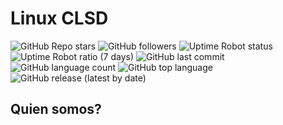 # Linux CLSD 

![GitHub Repo stars](https://img.shields.io/github/stars/linux-clsd/linux-clsd?style=plastic) ![GitHub followers](https://img.shields.io/github/followers/linux-clsd?style=plastic) ![Uptime Robot status](https://img.shields.io/uptimerobot/status/m794441368-3749853622b1e76cd00e5292?style=plastic) ![Uptime Robot ratio (7 days)](https://img.shields.io/uptimerobot/ratio/7/m794441368-3749853622b1e76cd00e5292?style=plastic) ![GitHub last commit](https://img.shields.io/github/last-commit/linux-clsd/linux-clsd?style=plastic) ![GitHub language count](https://img.shields.io/github/languages/count/linux-clsd/linux-clsd?style=plastic) ![GitHub top language](https://img.shields.io/github/languages/top/linux-clsd/linux-clsd) ![GitHub release (latest by date)](https://img.shields.io/github/v/release/linux-clsd/linux-clsd)

## Quien somos?